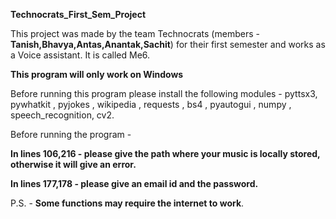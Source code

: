 **Technocrats_First_Sem_Project**

This project was made by the team Technocrats   (members - **Tanish,Bhavya,Antas,Anantak,Sachit**)   for their first semester and works as a Voice assistant.
It is called Me6.

**This program will only work on Windows**

Before running this program please install the following modules - pyttsx3, pywhatkit , pyjokes , wikipedia , requests , bs4 , pyautogui , numpy , speech_recognition, cv2.

Before running the program - 

**In lines 106,216 - please give the path where your music is locally stored, otherwise it will give an error.**

**In lines 177,178 - please give an email id and the password.**



P.S. - **Some functions may require the internet to work**.






